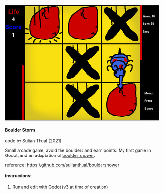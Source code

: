 
![alt text](screenshot.png?raw=true "Screenshot")

<h4>Boulder Storm</h4>

code by Sulian Thual (2021)

Small arcade game, avoid the boulders and earn points. My first game in Godot, 
and an adaptation of [boulder shower](https://github.com/sulianthual/bouldershower).

reference: https://github.com/sulianthual/bouldershower


<h4>Instructions: </h4>

1) Run and edit with Godot (v3 at time of creation)






